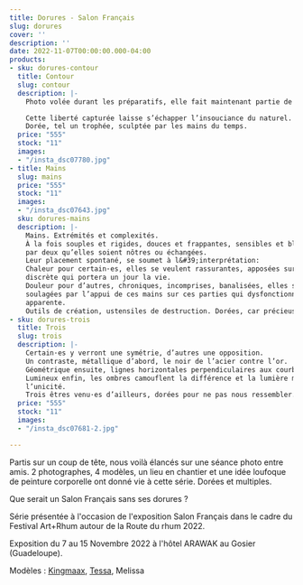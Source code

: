 ```yaml
---
title: Dorures - Salon Français
slug: dorures
cover: ''
description: ''
date: 2022-11-07T00:00:00.000-04:00
products:
- sku: dorures-contour
  title: Contour
  slug: contour
  description: |-
    Photo volée durant les préparatifs, elle fait maintenant partie de mes préférées.

    Cette liberté capturée laisse s’échapper l’insouciance du naturel.
    Dorée, tel un trophée, sculptée par les mains du temps.
  price: "555"
  stock: "11"
  images:
  - "/insta_dsc07780.jpg"
- title: Mains
  slug: mains
  price: "555"
  stock: "11"
  images:
  - "/insta_dsc07643.jpg"
  sku: dorures-mains
  description: |-
    Mains. Extrémités et complexités.
    À la fois souples et rigides, douces et frappantes, sensibles et blessantes. Elles vont
    par deux qu’elles soient nôtres ou échangées.
    Leur placement spontané, se soumet à l&#39;interprétation:
    Chaleur pour certain·es, elles se veulent rassurantes, apposées sur cette partie
    discrète qui portera un jour la vie.
    Douleur pour d’autres, chroniques, incomprises, banalisées, elles seront à peine
    soulagées par l’appui de ces mains sur ces parties qui dysfonctionnent sans raison
    apparente.
    Outils de création, ustensiles de destruction. Dorées, car précieuses.
- sku: dorures-trois
  title: Trois
  slug: trois
  description: |-
    Certain·es y verront une symétrie, d’autres une opposition.
    Un contraste, métallique d’abord, le noir de l’acier contre l’or.
    Géométrique ensuite, lignes horizontales perpendiculaires aux courbes féminines.
    Lumineux enfin, les ombres camouflent la différence et la lumière met en avant
    l’unicité.
    Trois êtres venu·es d’ailleurs, dorées pour ne pas nous ressembler.
  price: "555"
  stock: "11"
  images:
  - "/insta_dsc07681-2.jpg"

---
```

Partis sur un coup de tête, nous voilà élancés sur une séance photo entre amis. 2 photographes, 4 modèles, un lieu en chantier et une idée loufoque de peinture corporelle ont donné vie à cette série. Dorées et multiples.

Que serait un Salon Français sans ses dorures ?

Série présentée  à l'occasion de l'exposition Salon Français dans le cadre du Festival Art+Rhum autour de la Route du rhum 2022.

Exposition du 7 au 15 Novembre 2022 à l'hôtel ARAWAK au Gosier (Guadeloupe).

Modèles : [Kingmaax](https://www.instagram.com/kingmaaax_/), [Tessa](https://www.instagram.com/tessanaime), Melissa
